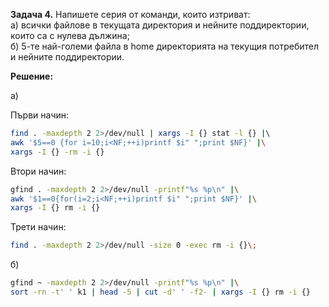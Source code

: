 **Задача 4.** Напишете серия от команди, които изтриват:<br>
а) всички файлове в текущата директория и нейните поддиректории, които са с нулева дължина;<br>
б) 5-те най-големи файла в home директорията на текущия потребител и нейните поддиректории.

**Решение:**

a)

Първи начин:

```sh
find . -maxdepth 2 2>/dev/null | xargs -I {} stat -l {} |\ 
awk '$5==0 {for i=10;i<NF;++i)printf $i" ";print $NF}' |\
xargs -I {} -rm -i {}
```

Втори начин:

```sh
gfind . -maxdepth 2 2>/dev/null -printf"%s %p\n" |\
awk '$1==0{for(i=2;i<NF;++i)printf $i" ";print $NF}' |\
xargs -I {} rm -i {}
```

Трети начин:

```sh
find . -maxdepth 2 2>/dev/null -size 0 -exec rm -i {}\;
```

б)

```sh
gfind ~ -maxdepth 2 2>/dev/null -printf"%s %p\n" |\
sort -rn -t' ' k1 | head -5 | cut -d' ' -f2- | xargs -I {} rm -i {} 
```
